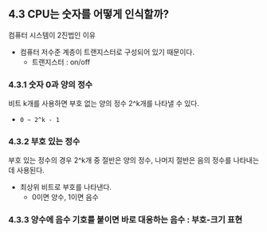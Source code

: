 ## 4.3 CPU는 숫자를 어떻게 인식할까?
컴퓨터 시스템이 2진법인 이유
- 컴퓨터 저수준 계층이 트랜지스터로 구성되어 있기 때문이다.
  - 트랜지스터 : on/off

### 4.3.1 숫자 0과 양의 정수
비트 k개를 사용하면 부호 없는 양의 정수 2^k개를 나타낼 수 있다.
- `0 ~ 2^k - 1`

### 4.3.2 부호 있는 정수
부호 있는 정수의 경우 2^k개 중 절반은 양의 정수, 나머지 절반은 음의 정수를 나타내는 데 사용된다.
- 최상위 비트로 부호를 나타낸다.
  - 0이면 양수, 1이면 음수


### 4.3.3 양수에 음수 기호를 붙이면 바로 대응하는 음수 : 부호-크기 표현
